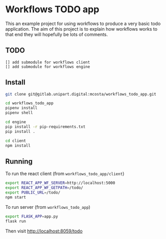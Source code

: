 # Workflows TODO app

This an example project for using workflows to produce a very basic todo application.
The aim of this project is to explain how workflows works to that end they will hopefully be lots of comments.

## TODO

    [] add submodule for workflows client
    [] add submodule for workflows engine

## Install

```bash
git clone git@gitlab.unipart.digital:mcosta/workflows_todo_app.git

cd workflows_todo_app
pipenv install
pipenv shell

cd engine
pip install -r pip-requirements.txt
pip install .

cd client
npm install
```

## Running

To run the react client (from `workflows_todo_app/client`)

```bash
export REACT_APP_WF_SERVER=http://localhost:5000
export REACT_APP_WF_GETPATH=/todo/
export PUBLIC_URL=/todo/
npm start
```

To run server (from `workflows_todo_app`)

```bash
export FLASK_APP=app.py
flask run
```

Then visit [http://localhost:8059/todo](http://localhost:8059/todo)
